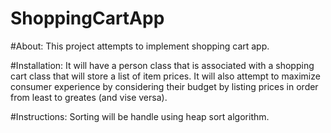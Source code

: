 # ShoppingCartApp
#About: This project attempts to implement shopping cart app. 

#Installation: It will have a person class that is associated with a shopping cart class that will store a list of item prices. It will also attempt to maximize consumer experience by considering their budget by listing prices in order from least to greates (and vise versa).

#Instructions: Sorting will be handle using heap sort algorithm. 
